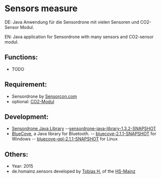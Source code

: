 Sensors measure
====================

DE: Java Anwendung für die Sensordrone mit vielen Sensoren und CO2-Sensor Modul. 

EN: Java application for Sensordrone with many sensors and CO2-sensor modul.

Functions:
--------------
- TODO

Requirement:
--------------
- Sensordrone by [Sensorcon.com](http://sensorcon.com/products/sensordrone-multisensor-tool)
- optional: [CO2-Modul](http://www.mb-systemtechnik.de/produkte_co2_messung_co2_sensor_modul_mit_ausgang.htm)

Development:
--------------
- [Sensordrone Java Library](http://developer.sensordrone.com/downloads/) 
--[sensordrone-java-library-1.3.2-SNAPSHOT](http://developer.sensordrone.com/files/libraries/sensordrone-java-library-1.3.2-SNAPSHOT.jar)
- [BlueCove](http://bluecove.org/), a Java library for Bluetooth.
-- [bluecove-2.1.1-SNAPSHOT](http://snapshot.bluecove.org/distribution/download/2.1.1-SNAPSHOT/2.1.1-SNAPSHOT.63/bluecove-2.1.1-SNAPSHOT.jar) for Windows
-- [bluecove-gpl-2.1.1-SNAPSHOT](http://snapshot.bluecove.org/distribution/download/2.1.1-SNAPSHOT/2.1.1-SNAPSHOT.63/bluecove-gpl-2.1.1-SNAPSHOT.jar) for Linux

Others:
--------------
- Year: 2015
- de.hsmainz.sensors developed by [Tobias H.](https://github.com/TobiasH87) of the [HS-Mainz](http://gi.hs-mainz.de/)
